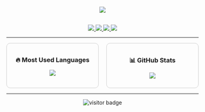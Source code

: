 <br/>

<div align="center">
  <img src="https://capsule-render.vercel.app/api?type=waving&color=gradient&height=200&section=header&text=Crafting%20Code%20with%20Passion%20💻✨&fontSize=35&fontAlignY=40&animation=twinkling" />
</div>

<br/>

<p align="center">
  <a href="https://github.com/ashkansabouri/resume" target="_blank">
    <img src="https://img.shields.io/badge/RESUME-black?style=for-the-badge&logo=readme" />
  </a>
  <a href="https://linkedin.com/in/ashkan-sabouri-5a37541b5" target="_blank">
    <img src="https://img.shields.io/badge/LINKEDIN-0077B5?style=for-the-badge&logo=linkedin&logoColor=white" />
  </a>
  <a href="https://t.me/ashkan_sabouri" target="_blank">
    <img src="https://img.shields.io/badge/TELEGRAM-0088CC?style=for-the-badge&logo=telegram&logoColor=white" />
  </a>
  <a href="mailto:sabouri.ashkan@yahoo.com">
    <img src="https://img.shields.io/badge/YAHOO-6001D2?style=for-the-badge&logo=yahoo&logoColor=white" />
  </a>
</p>

---

<div align="center">
  <div style="display: flex; justify-content: space-between; width: 100%; gap: 20px;">
    <div style="flex: 1; border: 1px solid #ccc; padding: 10px; border-radius: 10px;">
      <h3 align="center">🔥 Most Used Languages</h3>
      <p align="center">
        <img src="https://github-readme-stats.vercel.app/api/top-langs/?username=AshkanSabouri&layout=compact&langs_count=10&theme=vue-dark" />
      </p>
    </div>
    <div style="flex: 1; border: 1px solid #ccc; padding: 10px; border-radius: 10px;">
      <h3 align="center">📊 GitHub Stats</h3>
      <p align="center">
        <img src="https://github-readme-stats.vercel.app/api?username=AshkanSabouri&show_icons=true&theme=vue-dark&hide_border=true" />
      </p>
    </div>
  </div>
</div>

---

<p align="center">
  <img src="https://visitor-badge.laobi.icu/badge?page_id=yourusername" alt="visitor badge"/>
</p>
